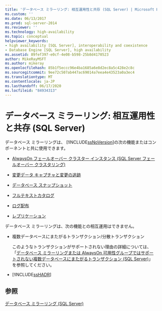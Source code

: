 ```yaml
---
title: 'データベース ミラーリング: 相互運用性と共存 (SQL Server) | Microsoft Docs'
ms.custom: ''
ms.date: 06/13/2017
ms.prod: sql-server-2014
ms.reviewer: ''
ms.technology: high-availability
ms.topic: conceptual
helpviewer_keywords:
- high availability [SQL Server], interoperability and coexistence
- Database Engine [SQL Server], high availability
ms.assetid: 89fef397-e0cf-4e08-b598-25b8d4170523
author: MikeRayMSFT
ms.author: mikeray
ms.openlocfilehash: 85b1f5eccc96e4ba1685a6e8d2ec8a5c428e2c8c
ms.sourcegitcommit: 9ee72c507ab447ac69014a7eea4e43523a0a3ec4
ms.translationtype: MT
ms.contentlocale: ja-JP
ms.lasthandoff: 06/17/2020
ms.locfileid: "84934313"
---
```

# <a name="database-mirroring-interoperability-and-coexistence-sql-server"></a>データベース ミラーリング: 相互運用性と共存 (SQL Server)
  データベース ミラーリングは、 [!INCLUDE[ssNoVersion](../../includes/ssnoversion-md.md)]の次の機能またはコンポーネントと共に使用できます。  
  
-   [AlwaysOn フェールオーバー クラスター インスタンス (SQL Server フェールオーバー クラスタリング)](database-mirroring-and-sql-server-failover-cluster-instances.md)  
  
-   [変更データ キャプチャと変更の追跡](../../relational-databases/track-changes/change-data-capture-and-other-sql-server-features.md)  
  
-   [データベース スナップショット](../../relational-databases/databases/database-snapshots-sql-server.md)  
  
-   [フルテキストカタログ](database-mirroring-and-full-text-catalogs-sql-server.md)  
  
-   [ログ配布](database-mirroring-and-log-shipping-sql-server.md)  
  
-   [レプリケーション](database-mirroring-and-replication-sql-server.md)  
  
 データベース ミラーリングは、次の機能との相互運用はできません。  
  
-   複数データベースにまたがるトランザクション/分散トランザクション  
  
     このようなトランザクションがサポートされない理由の詳細については、「[データベース ミラーリングまたは AlwaysOn 可用性グループではサポートされない複数データベースにまたがるトランザクション &#40;SQL Server&#41;](../availability-groups/windows/transactions-always-on-availability-and-database-mirroring.md)」を参照してください。  
  
-   [!INCLUDE[ssHADR](../../includes/sshadr-md.md)]  
  
## <a name="see-also"></a>参照  
 [データベース ミラーリング &#40;SQL Server&#41;](database-mirroring-sql-server.md)  
  
  
